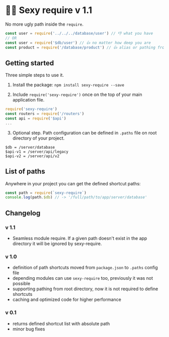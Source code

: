 # 💃🏻 Sexy require v 1.1
No more ugly path inside the `require`. <br/>
```js
const user = require('../../../database/user') // 👎 what you have
// OR
const user = require('$db/user') // 👍 no matter how deep you are
const product = require('/database/product') // 👍 alias or pathing from application directory
```

## Getting started
Three simple steps to use it.
1. Install the package: `npm install sexy-require --save`

2. Include `require('sexy-require')` once on the top of your main application file.
```js
require('sexy-require')
const routers = require('/routers')
const api = require('$api')
...
```

3. Optional step. Path configuration can be defined in `.paths` file on root directory of your project.
```
$db = /server/database
$api-v1 = /server/api/legacy
$api-v2 = /server/api/v2
```

## List of paths
Anywhere in your project you can get the defined shortcut paths:
```js
const path = require(`sexy-require`)
console.log(path.$db) // -> '/full/path/to/app/server/database'
```

## Changelog
### v 1.1
 - Seamless module require. If a given path doesn't exist in the app directory it will be ignored by sexy-require.
### v 1.0
 - definition of path shortcuts moved from `package.json` to `.paths` config file
 - depending modules can use `sexy-require` too, previously it was not possible
 - supporting pathing from root directory, now it is not required to define shortcuts
 - caching and optimized code for higher performance

### v 0.1
 - returns defined shortcut list with absolute path
 - minor bug fixes
